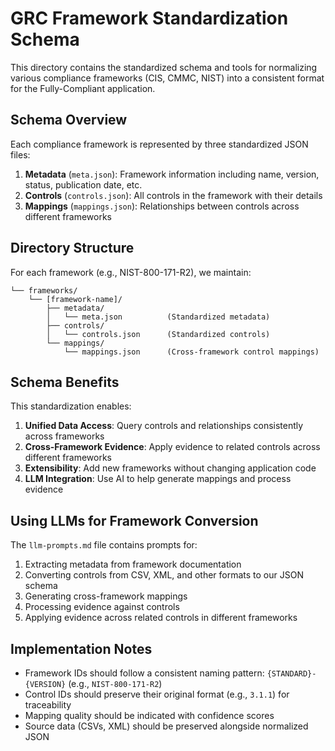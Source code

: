 # GRC Framework Standardization Schema

This directory contains the standardized schema and tools for normalizing various compliance frameworks (CIS, CMMC, NIST) into a consistent format for the Fully-Compliant application.

## Schema Overview

Each compliance framework is represented by three standardized JSON files:

1. **Metadata** (`meta.json`): Framework information including name, version, status, publication date, etc.
2. **Controls** (`controls.json`): All controls in the framework with their details
3. **Mappings** (`mappings.json`): Relationships between controls across different frameworks

## Directory Structure

For each framework (e.g., NIST-800-171-R2), we maintain:

```
└── frameworks/
    └── [framework-name]/
        ├── metadata/
        │   └── meta.json          (Standardized metadata)
        ├── controls/
        │   └── controls.json      (Standardized controls)
        └── mappings/
            └── mappings.json      (Cross-framework control mappings)
```

## Schema Benefits

This standardization enables:

1. **Unified Data Access**: Query controls and relationships consistently across frameworks
2. **Cross-Framework Evidence**: Apply evidence to related controls across different frameworks
3. **Extensibility**: Add new frameworks without changing application code
4. **LLM Integration**: Use AI to help generate mappings and process evidence

## Using LLMs for Framework Conversion

The `llm-prompts.md` file contains prompts for:

1. Extracting metadata from framework documentation
2. Converting controls from CSV, XML, and other formats to our JSON schema
3. Generating cross-framework mappings
4. Processing evidence against controls
5. Applying evidence across related controls in different frameworks

## Implementation Notes

- Framework IDs should follow a consistent naming pattern: `{STANDARD}-{VERSION}` (e.g., `NIST-800-171-R2`)
- Control IDs should preserve their original format (e.g., `3.1.1`) for traceability
- Mapping quality should be indicated with confidence scores
- Source data (CSVs, XML) should be preserved alongside normalized JSON